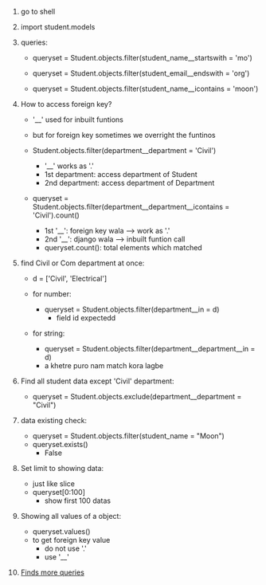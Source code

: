1. go to shell

2. import student.models

3. queries:
    - queryset = Student.objects.filter(student_name__startswith = 'mo')

    - queryset = Student.objects.filter(student_email__endswith = 'org')
    
    - queryset = Student.objects.filter(student_name__icontains = 'moon')


4. How to access foreign key?
    - '__' used for inbuilt funtions
    - but for foreign key sometimes we overright the funtinos
    - Student.objects.filter(department__department = 'Civil')
        - '__' works as '.'
        - 1st department: access department of Student
        - 2nd department: access department of Department
    
    - queryset = Student.objects.filter(department__department__icontains = 'Civil').count()
        - 1st '__': foreign key wala --> work as '.'
        - 2nd '__': django wala --> inbuilt funtion call
        - queryset.count(): total elements which matched
    

5. find Civil or Com department at once:
    - d = ['Civil', 'Electrical']
    - for number:
        - queryset = Student.objects.filter(department__in = d)
            - field id expectedd

    - for string:
        - queryset = Student.objects.filter(department__department__in = d)
        - a khetre puro nam match kora lagbe


6. Find all student data except 'Civil' department:
    - queryset = Student.objects.exclude(department__department = "Civil")


7. data existing check:
    - queryset = Student.objects.filter(student_name = "Moon")
    - queryset.exists()
        - False


8. Set limit to showing data:
    - just like slice
    - queryset[0:100]
        - show first 100 datas


9. Showing all values of a object:
    - queryset.values()
    - to get foreign key value
        - do not use '.'
        - use '__'


10. [Finds more queries](https://docs.djangoproject.com/en/5.0/ref/models/querysets/)